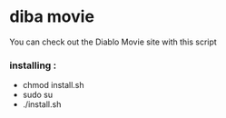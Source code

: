 # diba movie

You can check out the Diablo Movie site with this script
### installing :
- chmod install.sh
- sudo su
- ./install.sh


